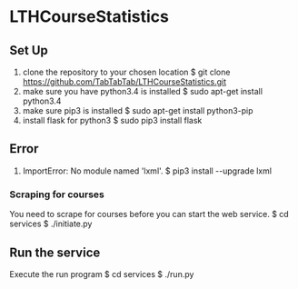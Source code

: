# LTHCourseStatistics


## Set Up
1. clone the repository to your chosen location
  $ git clone https://github.com/TabTabTab/LTHCourseStatistics.git
2. make sure you have python3.4 is installed
  $ sudo apt-get install python3.4
3. make sure pip3 is installed
  $ sudo apt-get install python3-pip
4. install flask for python3
  $ sudo pip3 install flask

## Error
1. ImportError: No module named 'lxml'.
   $ pip3 install --upgrade lxml


### Scraping for courses
You need to scrape for courses before you can start the web service.
    $ cd services
    $ ./initiate.py

## Run the service
Execute the run program
  $ cd services
  $ ./run.py

